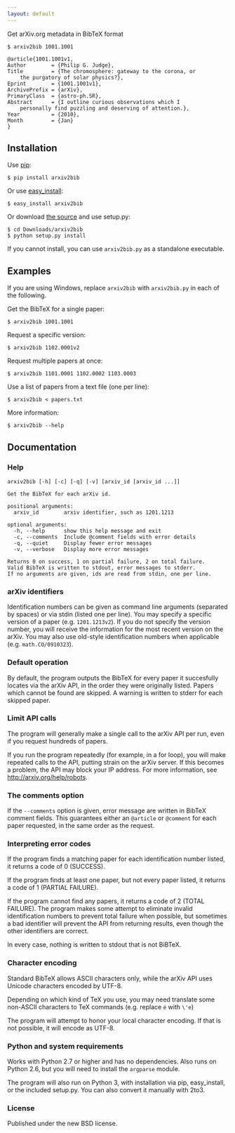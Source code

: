 ```yaml
---
layout: default
---
```



Get arXiv.org metadata in BibTeX format

    $ arxiv2bib 1001.1001

    @article{1001.1001v1,
    Author        = {Philip G. Judge},
    Title         = {The chromosphere: gateway to the corona, or
        the purgatory of solar physics?},
    Eprint        = {1001.1001v1},
    ArchivePrefix = {arXiv},
    PrimaryClass  = {astro-ph.SR},
    Abstract      = {I outline curious observations which I
        personally find puzzling and deserving of attention.},
    Year          = {2010},
    Month         = {Jan}
    }

## Installation

Use [pip][1]:

    $ pip install arxiv2bib

Or use [easy_install][2]:

    $ easy_install arxiv2bib

Or download [the source][3] and use setup.py:

    $ cd Downloads/arxiv2bib
    $ python setup.py install

If you cannot install, you can use `arxiv2bib.py` as a standalone executable.

## Examples

If you are using Windows, replace `arxiv2bib` with `arxiv2bib.py` in each
of the following.

Get the BibTeX for a single paper:

    $ arxiv2bib 1001.1001

Request a specific version:

    $ arxiv2bib 1102.0001v2

Request multiple papers at once:

    $ arxiv2bib 1101.0001 1102.0002 1103.0003

Use a list of papers from a text file (one per line):

    $ arxiv2bib < papers.txt

More information:

    $ arxiv2bib --help

## Documentation

### Help

    arxiv2bib [-h] [-c] [-q] [-v] [arxiv_id [arxiv_id ...]]

    Get the BibTeX for each arXiv id.

    positional arguments:
      arxiv_id        arxiv identifier, such as 1201.1213

    optional arguments:
      -h, --help      show this help message and exit
      -c, --comments  Include @comment fields with error details
      -q, --quiet     Display fewer error messages
      -v, --verbose   Display more error messages

    Returns 0 on success, 1 on partial failure, 2 on total failure.
    Valid BibTeX is written to stdout, error messages to stderr.
    If no arguments are given, ids are read from stdin, one per line.

### arXiv identifiers

Identification numbers can be given as command line arguments (separated
by spaces) or via stdin (listed one per line). You may specify a specific
version of a paper (e.g. `1201.1213v2`). If you do not specify the version
number, you will receive the information for the most recent version
on the arXiv. You may also use old-style identification numbers when
applicable (e.g. `math.CO/0910323`).

### Default operation

By default, the program outputs the BibTeX for every paper it succesfully
locates via the arXiv API, in the order they were originally listed.
Papers which cannot be found are skipped. A warning is written to
stderr for each skipped paper.

### Limit API calls

The program will generally make a single call to the arXiv API per run,
even if you request hundreds of papers.

If you run the program repeatedly (for example, in a for loop), you will
make repeated calls to the API, putting strain on the arXiv server. 
If this becomes a problem, the API may block your IP address. 
For more information, see <http://arxiv.org/help/robots>.

### The comments option

If the `--comments` option is given, error message are written in BibTeX
comment fields. This guarantees either an `@article` or `@comment` for
each paper requested, in the same order as the request.

### Interpreting error codes

If the program finds a matching paper for each identification number listed,
it returns a code of 0 (SUCCESS).

If the program finds at least one paper, but not every paper listed,
it returns a code of 1 (PARTIAL FAILURE).

If the program cannot find any papers, it returns a code of 2 (TOTAL FAILURE).
The program makes some attempt to eliminate invalid identification numbers
to prevent total failure when possible, but sometimes a bad identifier
will prevent the API from returning results, even though the other identifiers
are correct.

In every case, nothing is written to stdout that is not BiBTeX.

### Character encoding

Standard BibTeX allows ASCII characters only, while the arXiv API uses
Unicode characters encoded by UTF-8.

Depending on which kind of TeX you use, you may need translate some
non-ASCII characters to TeX commands (e.g. replace `é` with `\'e`)

The program will attempt to honor your local character encoding. If that is
not possible, it will encode as UTF-8.

### Python and system requirements

Works with Python 2.7 or higher and has no dependencies. Also runs on
Python 2.6, but you will need to install the
`argparse` module.

The program will also run on Python 3, with installation via pip,
easy_install, or the included setup.py. You can also convert it manually
with 2to3.

### License

Published under the new BSD license.


[1]: http://www.pip-installer.org/en/latest/installing.html
[2]: http://pypi.python.org/pypi/setuptools
[3]: https://github.com/nathan11g/arxiv2bib/tarball/master
